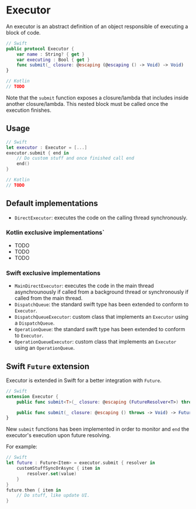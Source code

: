 # Executor

An executor is an abstract definition of an object responsible of executing a block of code.

```swift
// Swift
public protocol Executor {
    var name : String? { get }
    var executing : Bool { get }
    func submit(_ closure: @escaping (@escaping () -> Void) -> Void)
}
```

```kotlin
// Kotlin
// TODO
```

Note that the `submit` function exposes a closure/lambda that includes inside another closure/lambda. This nested block must be called once the execution finishes.

## Usage

```swift
// Swift
let executor : Executor = [...]
executor.submit { end in 
    // Do custom stuff and once finished call end
    end()
}
```

```kotlin
// Kotlin
// TODO
```

## Default implementations

- `DirectExecutor`: executes the code on the calling thread synchronously.

### Kotlin exclusive implementations`

- TODO
- TODO
- TODO

### Swift exclusive implementations

- `MainDirectExecutor`: executes the code in the main thread asynchrounously if called from a background thread or synchronously if called from the main thread.
- `DispatchQueue`: the standard swift type has been extended to conform to `Executor`.
- `DispatchQueueExecutor`: custom class that implements an `Executor` using a `DispatchQueue`.
- `OperationQueue`: the standard swift type has been extended to conform to `Executor`.
- `OperationQueueExecutor`: custom class that implements an `Executor` using an `OperationQueue`.

## Swift `Future` extension

Executor is extended in Swift for a better integration with `Future`.

```swift
// Swift
extension Executor {
    public func submit<T>(_ closure: @escaping (FutureResolver<T>) throws -> Void) -> Future<T>

    public func submit(_ closure: @escaping () throws -> Void) -> Future<Void>
}
```

New `submit` functions has been implemented in order to monitor and `end` the executor's execution upon future resolving.

For example:

```swift
// Swift
let future : Future<Item> = executor.submit { resolver in 
    customStuffSyncOrAsync { item in 
        resolver.set(value)
    }
}
future.then { item in
    // Do stuff, like update UI.
}
```

